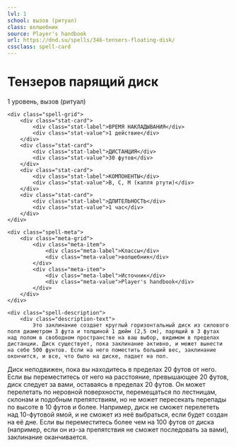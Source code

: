 ```yaml
---
lvl: 1
school: вызов (ритуал)
class: волшебник
source: Player's handbook
url: https://dnd.su/spells/346-tensers-floating-disk/
cssclass: spell-card
---
```


<div class="spell-container">
    <div class="spell-header">
        <h1 class="spell-name">Тензеров парящий диск</h1>
        <div class="spell-level">1 уровень, вызов (ритуал)</div>
    </div>
    
    <div class="spell-grid">
        <div class="stat-card">
            <div class="stat-label">ВРЕМЯ НАКЛАДЫВАНИЯ</div>
            <div class="stat-value">1 действие</div>
        </div>
        <div class="stat-card">
            <div class="stat-label">ДИСТАНЦИЯ</div>
            <div class="stat-value">30 футов</div>
        </div>
        <div class="stat-card">
            <div class="stat-label">КОМПОНЕНТЫ</div>
            <div class="stat-value">В, С, М (капля ртути)</div>
        </div>
        <div class="stat-card">
            <div class="stat-label">ДЛИТЕЛЬНОСТЬ</div>
            <div class="stat-value">1 час</div>
        </div>
    </div>
    
    <div class="spell-meta">
        <div class="meta-grid">
            <div class="meta-item">
                <div class="meta-label">Классы</div>
                <div class="meta-value">волшебник</div>
            </div>
            <div class="meta-item">
                <div class="meta-label">Источник</div>
                <div class="meta-value">Player's handbook</div>
            </div>
        </div>
    </div>
    
    <div class="spell-description">
        <div class="description-text">
            Это заклинание создает круглый горизонтальный диск из силового поля диаметром 3 фута и толщиной 1 дюйм (2,5 см), парящий в 3 футах над полом в свободном пространстве на ваш выбор, видимом в пределах дистанции. Диск существует, пока заклинание активно, и может вынести на себе 500 фунтов. Если на него поместить больший вес, заклинание окончится, и все, что было на диске, падает на пол.
Диск неподвижен, пока вы находитесь в пределах 20 футов от него. Если вы переместитесь от него на расстояние, превышающее 20 футов, диск следует за вами, оставаясь в пределах 20 футов. Он может перелетать по неровной поверхности, перемещаться по лестницам, склонам и подобным препятствиям, но не может пересекать перепады по высоте в 10 футов и более. Например, диск не сможет перелететь над 10-футовой ямой, и не сможет из неё выбраться, если будет создан на её дне.
Если вы переместитесь более чем на 100 футов от диска (например, если он из-за препятствия не сможет последовать за вами), заклинание оканчивается.
        </div>
    </div>
</div>
